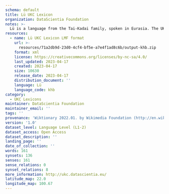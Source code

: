 ```yaml
---
schema: default
title: Lü UKC Lexicon
organization: DataScientia Foundation
notes: >-
  Lü is a language from the Tai-Kadai family, spoken in Eurasia. The UKC Lexicon of Lü is represented as a lexico-semantic network. It consists of words, word senses, synsets, as well as sense-level and synset-level relationships.
resources:
  - name: Lü UKC Lexicon LMF format
    url: >-
      resources/71a2db9d-23d0-4cf4-bf5e-a7e4f1ad8c6b/output-khb.zip
    format: xml
    license: https://creativecommons.org/licenses/by-nc-sa/4.0/
    last_updated: 2023-04-17
    created: 2023-04-17
    size: 10630
    release_date: 2023-04-17
    distribution_document: ''
    language: Lü
    language_code: khb
category:
  - UKC Lexicons
maintainer: DataScientia Foundation
maintainer_email: ''
tags: ''
provenance: 'Wiktionary 2022.01. by Wikimedia Foundation (http://en.wiktionary.org); Princeton WordNet 2.1 by Princeton University (https://wordnet.princeton.edu)'
version: '1.0'
dataset_level: Language Level (L1-2)
dataset_access: Open Access
dataset_description: ''
landing_page: ''
date_of_collection: ''
words: 161
synsets: 136
senses: 161
sense_relations: 0
synset_relations: 8
more_information: http://ukc.datascientia.eu/
latitude_map: 22.0
longitude_map: 100.67
---
```

